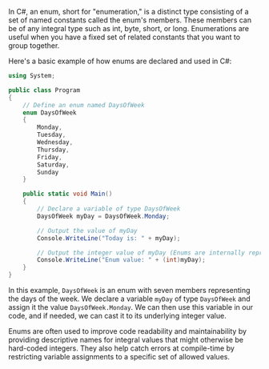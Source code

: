 In C#, an enum, short for "enumeration," is a distinct type consisting of a set of named constants called the enum's members. These members can be of any integral type such as int, byte, short, or long. Enumerations are useful when you have a fixed set of related constants that you want to group together.

Here's a basic example of how enums are declared and used in C#:

```csharp
using System;

public class Program
{
    // Define an enum named DaysOfWeek
    enum DaysOfWeek
    {
        Monday,
        Tuesday,
        Wednesday,
        Thursday,
        Friday,
        Saturday,
        Sunday
    }

    public static void Main()
    {
        // Declare a variable of type DaysOfWeek
        DaysOfWeek myDay = DaysOfWeek.Monday;

        // Output the value of myDay
        Console.WriteLine("Today is: " + myDay);

        // Output the integer value of myDay (Enums are internally represented as integers)
        Console.WriteLine("Enum value: " + (int)myDay);
    }
}
```

In this example, `DaysOfWeek` is an enum with seven members representing the days of the week. We declare a variable `myDay` of type `DaysOfWeek` and assign it the value `DaysOfWeek.Monday`. We can then use this variable in our code, and if needed, we can cast it to its underlying integer value.

Enums are often used to improve code readability and maintainability by providing descriptive names for integral values that might otherwise be hard-coded integers. They also help catch errors at compile-time by restricting variable assignments to a specific set of allowed values.
